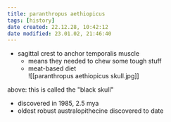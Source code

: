 ```yaml
---
title: paranthropus aethiopicus
tags: [history]
date created: 22.12.28, 10:42:12
date modified: 23.01.02, 21:46:40
---
```


- sagittal crest to anchor temporalis muscle
	- means they needed to chew some tough stuff
	- meat-based diet
<br>![[paranthropus aethiopicus skull.jpg]]

above: this is called the "black skull"

- discovered in 1985, 2.5 mya
- oldest robust australopithecine discovered to date
